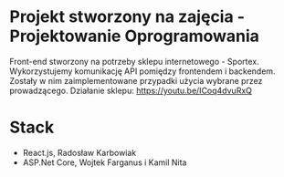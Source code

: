 # Projekt stworzony na zajęcia - Projektowanie Oprogramowania

Front-end stworzony na potrzeby sklepu internetowego - Sportex. Wykorzystujemy komunikację API pomiędzy frontendem i backendem. Zostały w nim zaimplementowane przypadki użycia wybrane przez prowadzącego. Działanie sklepu: https://youtu.be/ICoq4dvuRxQ

# Stack

- React.js, Radosław Karbowiak
- ASP.Net Core, Wojtek Farganus i Kamil Nita

